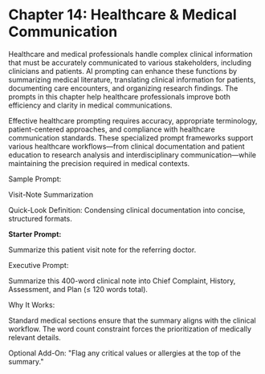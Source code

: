 # Chapter 14: Healthcare & Medical Communication

Healthcare and medical professionals handle complex clinical information that must be accurately communicated to various stakeholders, including clinicians and patients. AI prompting can enhance these functions by summarizing medical literature, translating clinical information for patients, documenting care encounters, and organizing research findings. The prompts in this chapter help healthcare professionals improve both efficiency and clarity in medical communications.

Effective healthcare prompting requires accuracy, appropriate terminology, patient-centered approaches, and compliance with healthcare communication standards. These specialized prompt frameworks support various healthcare workflows—from clinical documentation and patient education to research analysis and interdisciplinary communication—while maintaining the precision required in medical contexts.

Sample Prompt:

Visit-Note Summarization

Quick-Look Definition: Condensing clinical documentation into concise, structured formats.

**Starter Prompt:**

Summarize this patient visit note for the referring doctor.

Executive Prompt:

Summarize this 400-word clinical note into Chief Complaint, History, Assessment, and Plan (≤ 120 words total).

Why It Works:

Standard medical sections ensure that the summary aligns with the clinical workflow.
The word count constraint forces the prioritization of medically relevant details.

Optional Add-On: "Flag any critical values or allergies at the top of the summary."
